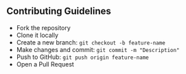 ## Contributing Guidelines

- Fork the repository
- Clone it locally
- Create a new branch: `git checkout -b feature-name`
- Make changes and commit: `git commit -m "Description"`
- Push to GitHub: `git push origin feature-name`
- Open a Pull Request
